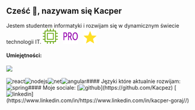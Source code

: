 ## Cześć 👋, nazywam się Kacper
Jestem studentem informatyki i rozwijam się w dynamicznym świecie technologii IT. 
<a href='https://docs.github.com/en/developers'><img src='https://raw.githubusercontent.com/acervenky/animated-github-badges/master/assets/devbadge.gif' width='40' height='40'></a> <a href='https://github.com/pricing'><img src='https://raw.githubusercontent.com/acervenky/animated-github-badges/master/assets/pro.gif' width='40' height='40'></a> <a href='https://stars.github.com/'><img src='https://raw.githubusercontent.com/acervenky/animated-github-badges/master/assets/starbadge.gif' width='35' height='35'></a>
 
#### Umiejętności:
<p align="left">
  <a href="https://skillicons.dev">
    <img src="https://skillicons.dev/icons?i=cpp,java,python,postgres,html,css,javascript,git" />
  </a>
</p>
####  Języki które aktualnie rozwijam:
<img  padding="10px" align="left" alt="react" src="https://img.shields.io/badge/react%20-%2320232a.svg?&style=for-the-badge&logo=react&logoColor=%2361DAFB" /><img align="left" alt="nodejs" src="https://img.shields.io/badge/node.js%20-%2343853D.svg?&style=for-the-badge&logo=node.js&logoColor=white" /><img align="left" alt="net" src="https://img.shields.io/badge/ASP.NET%20C%23-%23bf00ff?style=for-the-badge&logo=.net&logoColor=white" /><img align="left" alt="angular" src="https://img.shields.io/badge/Angular-%23ff0000?style=for-the-badge&logo=angular&logoColor=white" /> <img align="left" alt="spring" src="https://img.shields.io/badge/spring%20-%236DB33F.svg?&style=for-the-badge&logo=spring&logoColor=white" />
<br/>
#### Moje sociale:
[<img src='https://cdn.jsdelivr.net/npm/simple-icons@3.0.1/icons/github.svg' alt='github' height='40'>](https://github.com/Kacpez)  [<img src='https://cdn.jsdelivr.net/npm/simple-icons@3.0.1/icons/linkedin.svg' alt='linkedin' height='40'>](https://www.linkedin.com/in/https://www.linkedin.com/in/kacper-goraj//)

